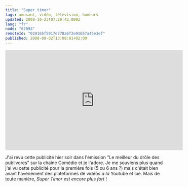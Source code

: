 ```yaml
---
title: "Super timor"
tags: amusant, vidéo, télévision, humeurs
updated: 2008-10-23T07:29:42.000Z
lang: "fr"
node: "67093"
remoteId: "020165f5917d778a6f2e91657a45e3ef"
published: 2008-09-02T13:08:01+02:00
---
```


<iframe width="560" height="315" src="https://www.youtube.com/embed/sk0ARmuGvjY" frameborder="0" gesture="media" allow="encrypted-media" allowfullscreen></iframe>

J'ai revu cette publicité hier soir dans l'émission &quot;Le meilleur du drôle des publivores&quot; sur la chaîne Comédie et je l'adore. Je me souviens plus quand j'ai vu cette publicité pour la première fois (5 ou 6 ans ?) mais c'était bien avant l'avènement des plateformes de vidéos *a la* Youtube et cie. Mais de toute manière, *Super Timor est encore plus fort* !

